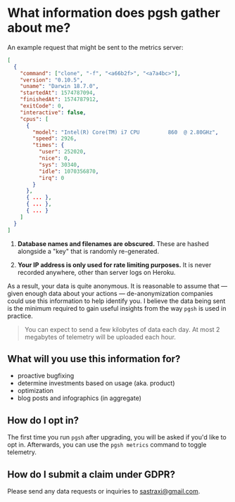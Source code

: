 # What information does pgsh gather about me?

An example request that might be sent to the metrics server:

```json
[
  {
    "command": ["clone", "-f", "<a66b2f>", "<a7a4bc>"],
    "version": "0.10.5",
    "uname": "Darwin 18.7.0",
    "startedAt": 1574787094,
    "finishedAt": 1574787912,
    "exitCode": 0,
    "interactive": false,
    "cpus": [
      {
        "model": "Intel(R) Core(TM) i7 CPU         860  @ 2.80GHz",
        "speed": 2926,
        "times": {
          "user": 252020,
          "nice": 0,
          "sys": 30340,
          "idle": 1070356870,
          "irq": 0
        }
      },
      { ... },
      { ... },
      { ... }
    ]
  }
]
```

1. **Database names and filenames are obscured.** These are hashed alongside a "key" that is randomly re-generated.

2. **Your IP address is only used for rate limiting purposes.** It is never recorded anywhere, other than server logs on Heroku.

As a result, your data is quite anonymous. It is reasonable to assume that &mdash; given enough data about your actions &mdash; de-anonymization companies could use this information to help identify you. I believe the data being sent is the minimum required to gain useful insights from the way `pgsh` is used in practice.

> You can expect to send a few kilobytes of data each day. At most 2 megabytes of telemetry will be uploaded each hour.

## What will you use this information for?

* proactive bugfixing
* determine investments based on usage (aka. product)
* optimization
* blog posts and infographics (in aggregate)

## How do I opt in?

The first time you run `pgsh` after upgrading, you will be asked if you'd like to opt in. Afterwards, you can use the `pgsh metrics` command to toggle telemetry.

## How do I submit a claim under GDPR?

Please send any data requests or inquiries to sastraxi@gmail.com.
